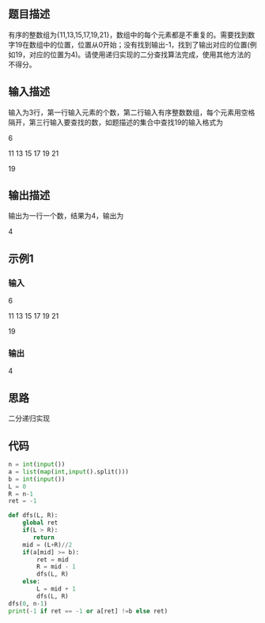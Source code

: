 ## 题目描述

有序的整数组为{11,13,15,17,19,21}，数组中的每个元素都是不重复的。需要找到数字19在数组中的位置，位置从0开始；没有找到输出-1，找到了输出对应的位置(例如19，对应的位置为4)。请使用递归实现的二分查找算法完成，使用其他方法的不得分。

## 输入描述

输入为3行，第一行输入元素的个数，第二行输入有序整数数组，每个元素用空格隔开，第三行输入要查找的数，如题描述的集合中查找19的输入格式为

6

11 13 15 17 19 21

19

## 输出描述  

输出为一行一个数，结果为4，输出为

4

## 示例1

### 输入

6

11 13 15 17 19 21

19

### 输出

4

## 思路

二分递归实现

## 代码

```python
n = int(input())
a = list(map(int,input().split()))
b = int(input())
L = 0
R = n-1
ret = -1

def dfs(L, R):
    global ret
    if(L > R):
       return
    mid = (L+R)//2
    if(a[mid] >= b):
        ret = mid
        R = mid - 1
        dfs(L, R)
    else:
        L = mid + 1
        dfs(L, R)
dfs(0, n-1)
print(-1 if ret == -1 or a[ret] !=b else ret)
```

